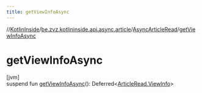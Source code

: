 ```yaml
---
title: getViewInfoAsync
---
```

//[KotlinInside](../../../index.html)/[be.zvz.kotlininside.api.async.article](../index.html)/[AsyncArticleRead](index.html)/[getViewInfoAsync](get-view-info-async.html)



# getViewInfoAsync



[jvm]\
suspend fun [getViewInfoAsync](get-view-info-async.html)(): Deferred&lt;[ArticleRead.ViewInfo](../../be.zvz.kotlininside.api.article/-article-read/-view-info/index.html)&gt;




